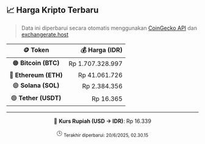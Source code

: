 

<!-- HARGA_KRIPTO -->
## 📈 Harga Kripto Terbaru

> Data ini diperbarui secara otomatis menggunakan [CoinGecko API](https://www.coingecko.com/) dan [exchangerate.host](https://exchangerate.host/)

<div align="center">

| 🪙 Token | 💰 Harga (IDR) |
|:------:|---------------:|
| 🟠 **Bitcoin (BTC)**   | Rp 1.707.328.997 |
| 🔵 **Ethereum (ETH)**  | Rp 41.061.726 |
| 🟣 **Solana (SOL)**    | Rp 2.384.356 |
| 🟢 **Tether (USDT)**   | Rp 16.365 |

---

💱 **Kurs Rupiah (USD → IDR)**: Rp 16.339

🕒 <sub>Terakhir diperbarui: 20/6/2025, 02.30.15</sub>

</div>
<!-- /HARGA_KRIPTO -->